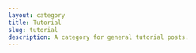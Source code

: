 ```yaml
---
layout: category
title: Tutorial
slug: tutorial
description: A category for general tutorial posts.
---
```

